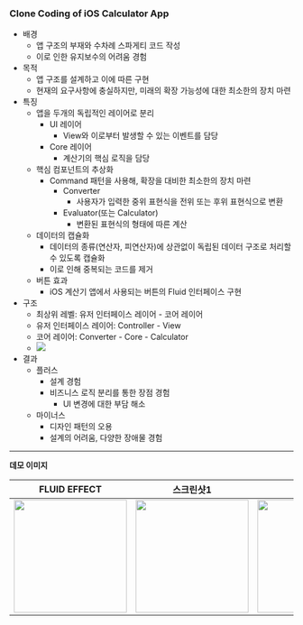 
### Clone Coding of iOS Calculator App

* 배경
	* 앱 구조의 부재와 수차례 스파게티 코드 작성
	* 이로 인한 유지보수의 어려움 경험
* 목적
	* 앱 구조를 설계하고 이에 따른 구현
	* 현재의 요구사항에 충실하지만, 미래의 확장 가능성에 대한 최소한의 장치 마련
* 특징
	* 앱을 두개의 독립적인 레이어로 분리
		* UI 레이어
			* View와 이로부터 발생할 수 있는 이벤트를 담당
		* Core 레이어
			* 계산기의 핵심 로직을 담당
	* 핵심 컴포넌트의 추상화
		* Command 패턴을 사용해, 확장을 대비한 최소한의 장치 마련
			* Converter
				* 사용자가 입력한 중위 표현식을 전위 또는 후위 표현식으로 변환
			* Evaluator(또는 Calculator)
				* 변환된 표현식의 형태에 따른 계산
	* 데이터의 캡슐화
		* 데이터의 종류(연산자, 피연산자)에 상관없이 독립된 데이터 구조로 처리할 수 있도록 캡슐화
		* 이로 인해 중복되는 코드를 제거
	* 버튼 효과
		* iOS 계산기 앱에서 사용되는 버튼의 Fluid 인터페이스 구현
* 구조
	* 최상위 레벨: 유저 인터페이스 레이어 - 코어 레이어
	* 유저 인터페이스 레이어: Controller - View
	* 코어 레이어: Converter - Core - Calculator
	* <img src="https://github.com/sangeui/iOS-Calculator/blob/main/Resources/Calculator.png">
* 결과
	* 플러스
		* 설계 경험
		* 비즈니스 로직 분리를 통한 장점 경험
			* UI 변경에 대한 부담 해소
	* 마이너스
		* 디자인 패턴의 오용
		* 설계의 어려움, 다양한 장애물 경험

---
**데모 이미지**

|FLUID EFFECT| 스크린샷1 | 스크린샷2 | 스크린샷3
|--|--|--|--|
|<img src="https://github.com/sangeui/iOS-Calculator/blob/main/Resources/Fluid-Calculator.gif" width="200">|<img src="https://github.com/sangeui/iOS-Calculator/blob/main/Resources/iOS-Clone-Calculator-1.png" width="200">|<img src="https://github.com/sangeui/iOS-Calculator/blob/main/Resources/iOS-Clone-Calculator-2.png" width="200">|<img src="https://github.com/sangeui/iOS-Calculator/blob/main/Resources/iOS-Clone-Calculator-3.png" width="200">|
